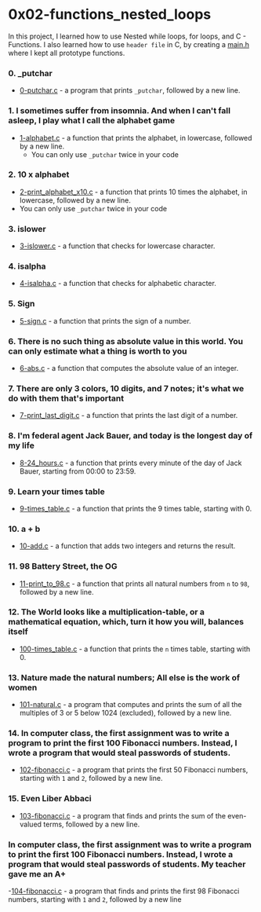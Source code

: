 # 0x02-functions_nested_loops

In this project, I learned how to use Nested while loops, for loops, and C - Functions. I also learned how to use ```header file``` in C, by creating a [main.h](https://github.com/jacobgbemi/alx-low_level_programming/blob/master/0x02-functions_nested_loops/main.h) where I kept all prototype functions.

### 0. _putchar
- [0-putchar.c](https://github.com/jacobgbemi/alx-low_level_programming/blob/master/0x02-functions_nested_loops/0-putchar.c) - a program that prints ```_putchar```, followed by a new line.

### 1. I sometimes suffer from insomnia. And when I can't fall asleep, I play what I call the alphabet game
- [1-alphabet.c](https://github.com/jacobgbemi/alx-low_level_programming/blob/master/0x02-functions_nested_loops/1-alphabet.c) - a function that prints the alphabet, in lowercase, followed by a new line.
  - You can only use ```_putchar``` twice in your code

### 2. 10 x alphabet
- [2-print_alphabet_x10.c](https://github.com/jacobgbemi/alx-low_level_programming/blob/master/0x02-functions_nested_loops/2-print_alphabet_x10.c) - a function that prints 10 times the alphabet, in lowercase, followed by a new line.
- You can only use ```_putchar``` twice in your code

### 3. islower
- [3-islower.c](https://github.com/jacobgbemi/alx-low_level_programming/blob/master/0x02-functions_nested_loops/3-islower.c) - a function that checks for lowercase character.

### 4. isalpha
- [4-isalpha.c](https://github.com/jacobgbemi/alx-low_level_programming/blob/master/0x02-functions_nested_loops/4-isalpha.c) - a function that checks for alphabetic character.

### 5. Sign
- [5-sign.c](https://github.com/jacobgbemi/alx-low_level_programming/blob/master/0x02-functions_nested_loops/5-sign.c) - a function that prints the sign of a number.

### 6. There is no such thing as absolute value in this world. You can only estimate what a thing is worth to you
- [6-abs.c](https://github.com/jacobgbemi/alx-low_level_programming/blob/master/0x02-functions_nested_loops/6-abs.c) - a function that computes the absolute value of an integer.

### 7. There are only 3 colors, 10 digits, and 7 notes; it's what we do with them that's important
- [7-print_last_digit.c](https://github.com/jacobgbemi/alx-low_level_programming/blob/master/0x02-functions_nested_loops/7-print_last_digit.c) -  a function that prints the last digit of a number.

### 8. I'm federal agent Jack Bauer, and today is the longest day of my life
- [8-24_hours.c](https://github.com/jacobgbemi/alx-low_level_programming/blob/master/0x02-functions_nested_loops/8-24_hours.c) - a function that prints every minute of the day of Jack Bauer, starting from 00:00 to 23:59.

### 9. Learn your times table
- [9-times_table.c](https://github.com/jacobgbemi/alx-low_level_programming/blob/master/0x02-functions_nested_loops/9-times_table.c) - a function that prints the 9 times table, starting with 0.

### 10. a + b
- [10-add.c](https://github.com/jacobgbemi/alx-low_level_programming/blob/master/0x02-functions_nested_loops/10-add.c) - a function that adds two integers and returns the result.

### 11. 98 Battery Street, the OG
- [11-print_to_98.c](https://github.com/jacobgbemi/alx-low_level_programming/blob/master/0x02-functions_nested_loops/11-print_to_98.c) - a function that prints all natural numbers from ```n``` to ```98```, followed by a new line.

### 12. The World looks like a multiplication-table, or a mathematical equation, which, turn it how you will, balances itself
- [100-times_table.c](https://github.com/jacobgbemi/alx-low_level_programming/blob/master/0x02-functions_nested_loops/100-times_table.c) - a function that prints the ```n``` times table, starting with 0.

### 13. Nature made the natural numbers; All else is the work of women
- [101-natural.c](https://github.com/jacobgbemi/alx-low_level_programming/blob/master/0x02-functions_nested_loops/101-natural.c) - a program that computes and prints the sum of all the multiples of 3 or 5 below 1024 (excluded), followed by a new line.

### 14. In computer class, the first assignment was to write a program to print the first 100 Fibonacci numbers. Instead, I wrote a program that would steal passwords of students.
- [102-fibonacci.c](https://github.com/jacobgbemi/alx-low_level_programming/blob/master/0x02-functions_nested_loops/102-fibonacci.c) - a program that prints the first 50 Fibonacci numbers, starting with ```1``` and ```2```, followed by a new line.

### 15. Even Liber Abbaci
- [103-fibonacci.c](https://github.com/jacobgbemi/alx-low_level_programming/blob/master/0x02-functions_nested_loops/103-fibonacci.c) - a program that finds and prints the sum of the even-valued terms, followed by a new line.

###  In computer class, the first assignment was to write a program to print the first 100 Fibonacci numbers. Instead, I wrote a program that would steal passwords of students. My teacher gave me an A+
-[104-fibonacci.c](https://github.com/jacobgbemi/alx-low_level_programming/blob/master/0x02-functions_nested_loops/104-fibonacci.c) - a program that finds and prints the first 98 Fibonacci numbers, starting with ```1``` and ```2```, followed by a new line



